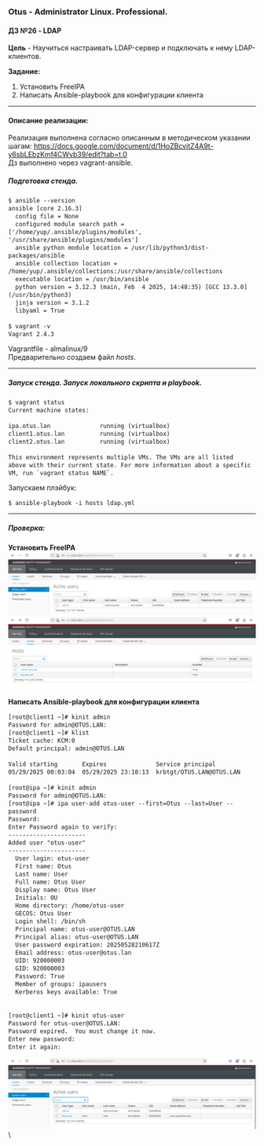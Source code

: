 ### **Otus - Administrator Linux. Professional.**  
#### **ДЗ №26 - LDAP**  
**Цель** - Научиться настраивать LDAP-сервер и подключать к нему LDAP-клиентов. 

**Задание:**
1) Установить FreeIPA
2) Написать Ansible-playbook для конфигурации клиента

****
#### **Описание реализации:**  
Реализация выполнена согласно описанным в методическом указании шагам: https://docs.google.com/document/d/1HoZBcvitZ4A9t-y6sbLEbzKmf4CWvb39/edit?tab=t.0 \
Дз выполнено через vagrant-ansible. 

##### Подготовка стенда.
```
$ ansible --version
ansible [core 2.16.3]
  config file = None
  configured module search path = ['/home/yup/.ansible/plugins/modules', '/usr/share/ansible/plugins/modules']
  ansible python module location = /usr/lib/python3/dist-packages/ansible
  ansible collection location = /home/yup/.ansible/collections:/usr/share/ansible/collections
  executable location = /usr/bin/ansible
  python version = 3.12.3 (main, Feb  4 2025, 14:48:35) [GCC 13.3.0] (/usr/bin/python3)
  jinja version = 3.1.2
  libyaml = True

$ vagrant -v
Vagrant 2.4.3
```
Vagrantfile - almalinux/9 \
Предварительно создаем файл *hosts*. 

***
##### Запуск стенда. Запуск локального скрипта и playbook.
```
$ vagrant status
Current machine states:

ipa.otus.lan              running (virtualbox)
client1.otus.lan          running (virtualbox)
client2.otus.lan          running (virtualbox)

This environment represents multiple VMs. The VMs are all listed
above with their current state. For more information about a specific
VM, run `vagrant status NAME`.
```
Запускаем плэйбук:
```
$ ansible-playbook -i hosts ldap.yml
```
***
##### Проверка:
**Установить FreeIPA**
![Сервер](https://github.com/YuP26/O_HT/blob/main/oht26-ldap/server.png)\
![Сервер2](https://github.com/YuP26/O_HT/blob/main/oht26-ldap/server2.png)\
\
**Написать Ansible-playbook для конфигурации клиента**
```
[root@client1 ~]# kinit admin
Password for admin@OTUS.LAN: 
[root@client1 ~]# klist
Ticket cache: KCM:0
Default principal: admin@OTUS.LAN

Valid starting       Expires              Service principal
05/29/2025 00:03:04  05/29/2025 23:18:13  krbtgt/OTUS.LAN@OTUS.LAN

[root@ipa ~]# kinit admin
Password for admin@OTUS.LAN: 
[root@ipa ~]# ipa user-add otus-user --first=Otus --last=User --password
Password: 
Enter Password again to verify: 
----------------------
Added user "otus-user"
----------------------
  User login: otus-user
  First name: Otus
  Last name: User
  Full name: Otus User
  Display name: Otus User
  Initials: OU
  Home directory: /home/otus-user
  GECOS: Otus User
  Login shell: /bin/sh
  Principal name: otus-user@OTUS.LAN
  Principal alias: otus-user@OTUS.LAN
  User password expiration: 20250528210617Z
  Email address: otus-user@otus.lan
  UID: 920000003
  GID: 920000003
  Password: True
  Member of groups: ipausers
  Kerberos keys available: True


[root@client1 ~]# kinit otus-user
Password for otus-user@OTUS.LAN: 
Password expired.  You must change it now.
Enter new password: 
Enter it again: 

```
![Сервер3](https://github.com/YuP26/O_HT/blob/main/oht26-ldap/server3.png)\
